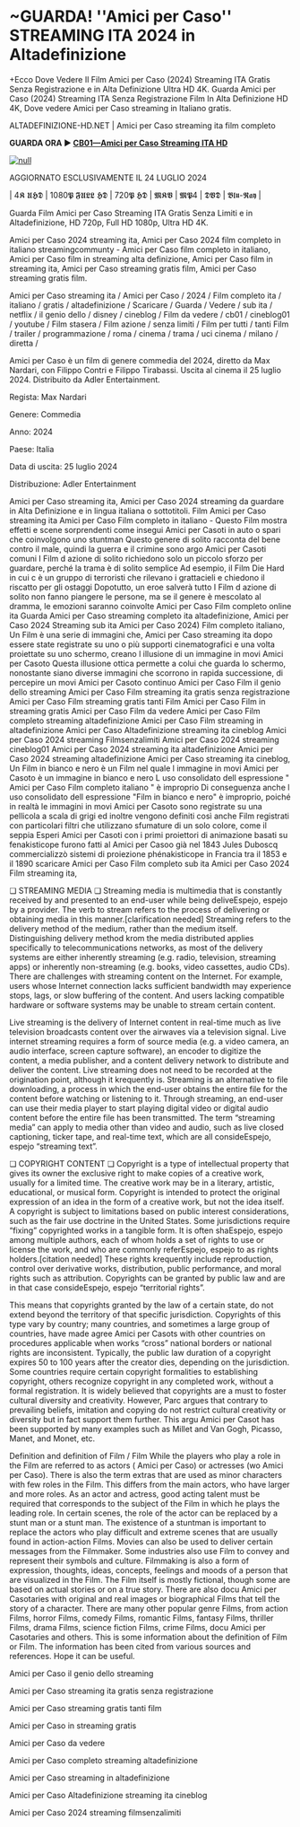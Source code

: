 # ~GUARDA! ''Amici per Caso'' STREAMING ITA 2024 in Altadefinizione

+Ecco Dove Vedere Il Film Amici per Caso (2024) Streaming ITA Gratis Senza Registrazione e in Alta Definizione Ultra HD 4K.
Guarda Amici per Caso (2024) Streaming ITA Senza Registrazione Film In Alta Definizione HD 4K, Dove vedere Amici per Caso streaming in Italiano gratis.

ALTADEFINIZIONE-HD.NET | Amici per Caso streaming ita film completo

**GUARDA ORA ▶️ [CB01—Amici per Caso Streaming ITA HD](https://t.co/hwboq10fu6)**

[![null](https://static.wixstatic.com/media/855a25_043b5abeb4ae4d35ac003198e7fe56ed~mv2.gif)](https://t.co/hwboq10fu6)

AGGIORNATO ESCLUSIVAMENTE IL 24 LUGLIO 2024

| 4𝕶 𝖀𝕳𝕯 | 1080𝕻 𝕱𝖀𝕷𝕷 𝕳𝕯 | 720𝕻 𝕳𝕯 | 𝕸𝕶𝖁 | 𝕸𝕻4 | 𝕯𝖁𝕯 | 𝕭𝖑𝖚-𝕽𝖆𝖞 |

Guarda Film Amici per Caso Streaming ITA Gratis Senza Limiti e in Altadefinizione, HD 720p, Full HD 1080p, Ultra HD 4K.

Amici per Caso 2024 streaming ita, Amici per Caso 2024 film completo in italiano streamingcommunty - Amici per Caso film completo in italiano, Amici per Caso film in streaming alta definizione, Amici per Caso film in streaming ita, Amici per Caso streaming gratis film, Amici per Caso streaming gratis film.

Amici per Caso streaming ita / Amici per Caso / 2024 / Film completo ita / italiano / gratis / altadefinizione / Scaricare / Guarda / Vedere / sub ita / netflix / il genio dello / disney / cineblog / Film da vedere / cb01 / cineblog01 / youtube / Film stasera / Film azione / senza limiti / Film per tutti / tanti Film / trailer / programmazione / roma / cinema / trama / uci cinema / milano / diretta /

Amici per Caso è un film di genere commedia del 2024, diretto da Max Nardari, con Filippo Contri e Filippo Tirabassi. Uscita al cinema il 25 luglio 2024. Distribuito da Adler Entertainment.


Regista: Max Nardari


Genere: Commedia


Anno: 2024


Paese: Italia


Data di uscita: 25 luglio 2024


Distribuzione: Adler Entertainment


Amici per Caso streaming ita, Amici per Caso 2024 streaming da guardare in Alta Definizione e in lingua italiana o sottotitoli. Film Amici per Caso streaming ita Amici per Caso Film completo in italiano - Questo Film mostra effetti e scene sorprendenti come insegui Amici per Casoti in auto o spari che coinvolgono uno stuntman Questo genere di solito racconta del bene contro il male, quindi la guerra e il crimine sono argo Amici per Casoti comuni I Film d azione di solito richiedono solo un piccolo sforzo per guardare, perché la trama è di solito semplice Ad esempio, il Film Die Hard in cui c è un gruppo di terroristi che rilevano i grattacieli e chiedono il riscatto per gli ostaggi Dopotutto, un eroe salverà tutto I Film d azione di solito non fanno piangere le persone, ma se il genere è mescolato al dramma, le emozioni saranno coinvolte Amici per Caso Film completo online ita Guarda Amici per Caso streaming completo ita altadefinizione, Amici per Caso 2024 Streaming sub ita Amici per Caso 2024) Film completo italiano, Un Film è una serie di immagini che, Amici per Caso streaming ita dopo essere state registrate su uno o più supporti cinematografici e una volta proiettate su uno schermo, creano l illusione di un immagine in movi Amici per Casoto Questa illusione ottica permette a colui che guarda lo schermo, nonostante siano diverse immagini che scorrono in rapida successione, di percepire un movi Amici per Casoto continuo Amici per Caso Film il genio dello streaming Amici per Caso Film streaming ita gratis senza registrazione Amici per Caso Film streaming gratis tanti Film Amici per Caso Film in streaming gratis Amici per Caso Film da vedere Amici per Caso Film completo streaming altadefinizione Amici per Caso Film streaming in altadefinizione Amici per Caso Altadefinizione streaming ita cineblog Amici per Caso 2024 streaming Filmsenzalimiti Amici per Caso 2024 streaming cineblog01 Amici per Caso 2024 streaming ita altadefinizione Amici per Caso 2024 streaming altadefinizione Amici per Caso streaming ita cineblog, Un Film in bianco e nero è un Film nel quale l immagine in movi Amici per Casoto è un immagine in bianco e nero L uso consolidato dell espressione " Amici per Caso Film completo italiano " è improprio Di conseguenza anche l uso consolidato dell espressione "Film in bianco e nero" è improprio, poiché in realtà le immagini in movi Amici per Casoto sono registrate su una pellicola a scala di grigi ed inoltre vengono definiti così anche Film registrati con particolari filtri che utilizzano sfumature di un solo colore, come il seppia Esperi Amici per Casoti con i primi proiettori di animazione basati su fenakisticope furono fatti al Amici per Casoo già nel 1843 Jules Duboscq commercializzò sistemi di proiezione phénakisticope in Francia tra il 1853 e il 1890 scaricare Amici per Caso Film completo sub ita Amici per Caso 2024 Film streaming ita,

❏ STREAMING MEDIA ❏ Streaming media is multimedia that is constantly received by and presented to an end-user while being deliveEspejo, espejo by a provider. The verb to stream refers to the process of delivering or obtaining media in this manner.[clarification needed] Streaming refers to the delivery method of the medium, rather than the medium itself. Distinguishing delivery method krom the media distributed applies specifically to telecommunications networks, as most of the delivery systems are either inherently streaming (e.g. radio, television, streaming apps) or inherently non-streaming (e.g. books, video cassettes, audio CDs). There are challenges with streaming content on the Internet. For example, users whose Internet connection lacks sufficient bandwidth may experience stops, lags, or slow buffering of the content. And users lacking compatible hardware or software systems may be unable to stream certain content.

Live streaming is the delivery of Internet content in real-time much as live television broadcasts content over the airwaves via a television signal. Live internet streaming requires a form of source media (e.g. a video camera, an audio interface, screen capture software), an encoder to digitize the content, a media publisher, and a content delivery network to distribute and deliver the content. Live streaming does not need to be recorded at the origination point, although it krequently is. Streaming is an alternative to file downloading, a process in which the end-user obtains the entire file for the content before watching or listening to it. Through streaming, an end-user can use their media player to start playing digital video or digital audio content before the entire file has been transmitted. The term “streaming media” can apply to media other than video and audio, such as live closed captioning, ticker tape, and real-time text, which are all consideEspejo, espejo “streaming text”.

❏ COPYRIGHT CONTENT ❏ Copyright is a type of intellectual property that gives its owner the exclusive right to make copies of a creative work, usually for a limited time. The creative work may be in a literary, artistic, educational, or musical form. Copyright is intended to protect the original expression of an idea in the form of a creative work, but not the idea itself. A copyright is subject to limitations based on public interest considerations, such as the fair use doctrine in the United States. Some jurisdictions require “fixing” copyrighted works in a tangible form. It is often shaEspejo, espejo among multiple authors, each of whom holds a set of rights to use or license the work, and who are commonly referEspejo, espejo to as rights holders.[citation needed] These rights krequently include reproduction, control over derivative works, distribution, public performance, and moral rights such as attribution. Copyrights can be granted by public law and are in that case consideEspejo, espejo “territorial rights”.

This means that copyrights granted by the law of a certain state, do not extend beyond the territory of that specific jurisdiction. Copyrights of this type vary by country; many countries, and sometimes a large group of countries, have made agree Amici per Casots with other countries on procedures applicable when works “cross” national borders or national rights are inconsistent. Typically, the public law duration of a copyright expires 50 to 100 years after the creator dies, depending on the jurisdiction. Some countries require certain copyright formalities to establishing copyright, others recognize copyright in any completed work, without a formal registration. It is widely believed that copyrights are a must to foster cultural diversity and creativity. However, Parc argues that contrary to prevailing beliefs, imitation and copying do not restrict cultural creativity or diversity but in fact support them further. This argu Amici per Casot has been supported by many examples such as Millet and Van Gogh, Picasso, Manet, and Monet, etc.

Definition and definition of Film / Film While the players who play a role in the Film are referred to as actors ( Amici per Caso) or actresses (wo Amici per Caso). There is also the term extras that are used as minor characters with few roles in the Film. This differs from the main actors, who have larger and more roles. As an actor and actress, good acting talent must be required that corresponds to the subject of the Film in which he plays the leading role. In certain scenes, the role of the actor can be replaced by a stunt man or a stunt man. The existence of a stuntman is important to replace the actors who play difficult and extreme scenes that are usually found in action-action Films. Movies can also be used to deliver certain messages from the Filmmaker. Some industries also use Film to convey and represent their symbols and culture. Filmmaking is also a form of expression, thoughts, ideas, concepts, feelings and moods of a person that are visualized in the Film. The Film itself is mostly fictional, though some are based on actual stories or on a true story. There are also docu Amici per Casotaries with original and real images or biographical Films that tell the story of a character. There are many other popular genre Films, from action Films, horror Films, comedy Films, romantic Films, fantasy Films, thriller Films, drama Films, science fiction Films, crime Films, docu Amici per Casotaries and others. This is some information about the definition of Film or Film. The information has been cited from various sources and references. Hope it can be useful.

Amici per Caso il genio dello streaming

Amici per Caso streaming ita gratis senza registrazione

Amici per Caso streaming gratis tanti film

Amici per Caso in streaming gratis

Amici per Caso da vedere

Amici per Caso completo streaming altadefinizione

Amici per Caso streaming in altadefinizione

Amici per Caso Altadefinizione streaming ita cineblog

Amici per Caso 2024 streaming filmsenzalimiti

